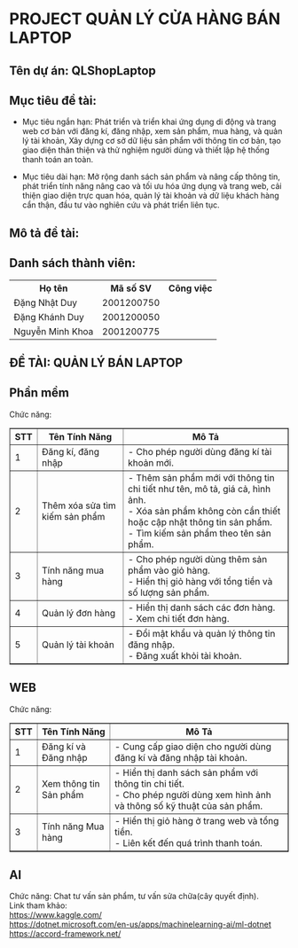 # PROJECT QUẢN LÝ CỬA HÀNG BÁN LAPTOP
## Tên dự án: QLShopLaptop

## Mục tiêu đề tài:
+ Mục tiêu ngắn hạn: Phát triển và triển khai ứng dụng di động và trang web cơ bản với đăng kí, đăng nhập, xem sản phẩm, mua hàng, và quản lý tài khoản, Xây dựng cơ sở dữ liệu sản phẩm với thông tin cơ bản,
tạo giao diện thân thiện và thử nghiệm người dùng và thiết lập hệ thống thanh toán an toàn.
  
+ Mục tiêu dài hạn: Mở rộng danh sách sản phẩm và nâng cấp thông tin, phát triển tính năng nâng cao và tối ưu hóa ứng dụng và trang web, cải thiện giao diện trực quan hóa, quản lý tài khoản và dữ liệu khách hàng cẩn thận, đầu tư vào nghiên cứu và phát triển liên tục.
## Mô tả đề tài:

## Danh sách thành viên:
<table>
  <tr>
    <th>Họ tên</th>
    <th>Mã số SV</th>
    <th>Công việc</th>
  </tr>
  <tr>
    <td>Đặng Nhật Duy</td>
    <td>2001200750</td>
    <td></td>
  </tr>
  <tr>
    <td>Đặng Khánh Duy</td>
    <td>2001200050</td>
    <td></td>
  </tr>
  <tr>
    <td>Nguyễn Minh Khoa</td>
    <td>2001200775</td>
    <td></td>
  </tr>
</table>

## ĐỀ TÀI: QUẢN LÝ BÁN LAPTOP

## Phần mềm
Chức năng:
<table border="1">
    <tr>
        <th>STT</th>
        <th>Tên Tính Năng</th>
        <th>Mô Tả</th>
    </tr>
    <tr>
        <td>1</td>
        <td>Đăng kí, đăng nhập</td>
        <td>- Cho phép người dùng đăng kí tài khoản mới.</td>
    </tr>
    <tr>
        <td>2</td>
        <td>Thêm xóa sửa tìm kiếm sản phẩm</td>
        <td>
            - Thêm sản phẩm mới với thông tin chi tiết như tên, mô tả, giá cả, hình ảnh.<br>
            - Xóa sản phẩm không còn cần thiết hoặc cập nhật thông tin sản phẩm.<br>
            - Tìm kiếm sản phẩm theo tên sản phẩm.
        </td>
    </tr>
    <tr>
        <td>3</td>
        <td>Tính năng mua hàng</td>
        <td>
            - Cho phép người dùng thêm sản phẩm vào giỏ hàng.<br>
            - Hiển thị giỏ hàng với tổng tiền và số lượng sản phẩm.
        </td>
    </tr>
    <tr>
        <td>4</td>
        <td>Quản lý đơn hàng</td>
        <td>
            - Hiển thị danh sách các đơn hàng.<br>
            - Xem chi tiết đơn hàng.
        </td>
    </tr>
    <tr>
        <td>5</td>
        <td>Quản lý tài khoản</td>
        <td>
            - Đổi mật khẩu và quản lý thông tin đăng nhập.<br>
            - Đăng xuất khỏi tài khoản.
        </td>
    </tr>
</table>

## WEB
Chức năng:

<table border="1">
    <tr>
        <th>STT</th>
        <th>Tên Tính Năng</th>
        <th>Mô Tả</th>
    </tr>
    <tr>
        <td>1</td>
        <td>Đăng kí và Đăng nhập</td>
        <td>
            - Cung cấp giao diện cho người dùng đăng kí và đăng nhập tài khoản.
        </td>
    </tr>
    <tr>
        <td>2</td>
        <td>Xem thông tin Sản phẩm</td>
        <td>
            - Hiển thị danh sách sản phẩm với thông tin chi tiết.<br>
            - Cho phép người dùng xem hình ảnh và thông số kỹ thuật của sản phẩm.
        </td>
    </tr>
    <tr>
        <td>3</td>
        <td>Tính năng Mua hàng</td>
        <td>
            - Hiển thị giỏ hàng ở trang web và tổng tiền.<br>
            - Liên kết đến quá trình thanh toán.
        </td>
    </tr>
</table>

## AI
Chức năng: Chat tư vấn sản phẩm, tư vấn sửa chữa(cây quyết định).<br>
Link tham khảo:<br>
https://www.kaggle.com/<br>
https://dotnet.microsoft.com/en-us/apps/machinelearning-ai/ml-dotnet<br>
https://accord-framework.net/


